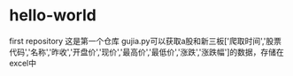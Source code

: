 # hello-world
first repository
这是第一个仓库
gujia.py可以获取a股和新三板['爬取时间','股票代码','名称','昨收','开盘价','现价','最高价','最低价','涨跌','涨跌幅']的数据，存储在excel中
